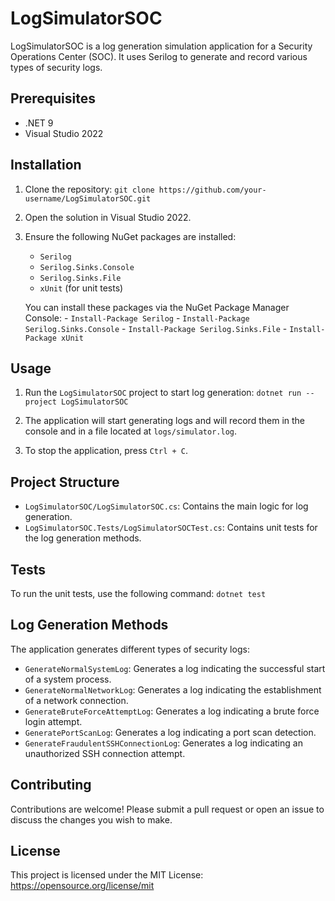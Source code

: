 # LogSimulatorSOC

LogSimulatorSOC is a log generation simulation application for a Security Operations Center (SOC). It uses Serilog to generate and record various types of security logs.

## Prerequisites

- .NET 9
- Visual Studio 2022

## Installation

1. Clone the repository: `git clone https://github.com/your-username/LogSimulatorSOC.git`

2. Open the solution in Visual Studio 2022.

3. Ensure the following NuGet packages are installed:
    - `Serilog`
    - `Serilog.Sinks.Console`
    - `Serilog.Sinks.File`
    - `xUnit` (for unit tests)

    You can install these packages via the NuGet Package Manager Console:
        - `Install-Package Serilog`
        - `Install-Package Serilog.Sinks.Console`
        - `Install-Package Serilog.Sinks.File`
        - `Install-Package xUnit`

## Usage

1. Run the `LogSimulatorSOC` project to start log generation: `dotnet run --project LogSimulatorSOC`

2. The application will start generating logs and will record them in the console and in a file located at `logs/simulator.log`.

3. To stop the application, press `Ctrl + C`.

## Project Structure

- `LogSimulatorSOC/LogSimulatorSOC.cs`: Contains the main logic for log generation.
- `LogSimulatorSOC.Tests/LogSimulatorSOCTest.cs`: Contains unit tests for the log generation methods.

## Tests

To run the unit tests, use the following command: `dotnet test`

## Log Generation Methods

The application generates different types of security logs:

- `GenerateNormalSystemLog`: Generates a log indicating the successful start of a system process.
- `GenerateNormalNetworkLog`: Generates a log indicating the establishment of a network connection.
- `GenerateBruteForceAttemptLog`: Generates a log indicating a brute force login attempt.
- `GeneratePortScanLog`: Generates a log indicating a port scan detection.
- `GenerateFraudulentSSHConnectionLog`: Generates a log indicating an unauthorized SSH connection attempt.

## Contributing

Contributions are welcome! Please submit a pull request or open an issue to discuss the changes you wish to make.

## License

This project is licensed under the MIT License: https://opensource.org/license/mit


